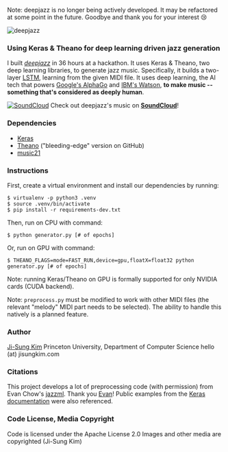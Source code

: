 Note: deepjazz is no longer being actively developed. It may be refactored at some point in the future. Goodbye and thank you for your interest 😢

![deepjazz](https://cloud.githubusercontent.com/assets/9053987/16575656/901989da-424f-11e6-9f54-6a04199e69f5.png)

### Using Keras & Theano for deep learning driven jazz generation

I built [*deepjazz*](https://deepjazz.io) in 36 hours at a hackathon. It uses Keras & Theano, two deep learning libraries, to generate jazz music. Specifically, it builds a two-layer [LSTM](http://deeplearning.net/tutorial/lstm.html), learning from the given MIDI file. It uses deep learning, the AI tech that powers [Google's AlphaGo](https://deepmind.com/alpha-go.html) and [IBM's Watson](https://www.ibm.com/smarterplanet/us/en/ibmwatson/what-is-watson.html), **to make music -- something that's considered as deeply human**.

[![SoundCloud](https://jisungk.github.io/deepjazz/img/button_soundcloud.png)](https://soundcloud.com/deepjazz-ai)
Check out deepjazz's music on **[SoundCloud](https://soundcloud.com/deepjazz-ai)**!

### Dependencies

* [Keras](http://keras.io/#installation)
* [Theano](http://deeplearning.net/software/theano/install.html#bleeding-edge-install-instructions) ("bleeding-edge" version on GitHub)
* [music21](http://web.mit.edu/music21/doc/installing/index.html)

### Instructions

First, create a virtual environment and install our dependencies by running:

```
$ virtualenv -p python3 .venv
$ source .venv/bin/activate
$ pip install -r requirements-dev.txt
```

Then, run on CPU with command:

```
$ python generator.py [# of epochs]
```

Or, run on GPU with command:

```
$ THEANO_FLAGS=mode=FAST_RUN,device=gpu,floatX=float32 python generator.py [# of epochs]
```

Note: running Keras/Theano on GPU is formally supported for only NVIDIA cards (CUDA backend).

Note: `preprocess.py` must be modified to work with other MIDI files (the relevant "melody" MIDI part needs to be selected). The ability to handle this natively is a planned feature.

### Author

[Ji-Sung Kim](https://jisungkim.com)
Princeton University, Department of Computer Science
hello (at) jisungkim.com

### Citations

This project develops a lot of preprocessing code (with permission) from Evan Chow's [jazzml](https://github.com/evancchow/jazzml). Thank you [Evan](https://www.linkedin.com/in/evancchow)! Public examples from the [Keras documentation](https://github.com/fchollet/keras) were also referenced.

### Code License, Media Copyright

Code is licensed under the Apache License 2.0
Images and other media are copyrighted (Ji-Sung Kim)
